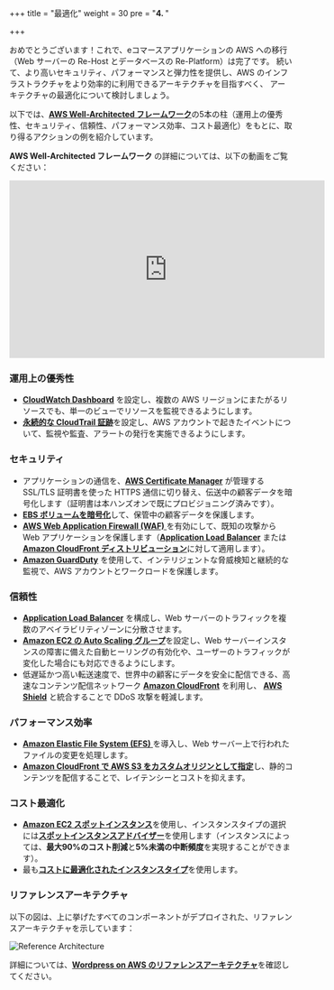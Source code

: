 +++
title = "最適化"
weight = 30
pre = "<b>4. </b>"

+++

おめでとうございます！これで、eコマースアプリケーションの AWS への移行（Web サーバーの Re-Host とデータベースの Re-Platform）は完了です。
続いて、より高いセキュリティ、パフォーマンスと弾力性を提供し、AWS のインフラストラクチャをより効率的に利用できるアーキテクチャを目指すべく、
アーキテクチャの最適化について検討しましょう。

以下では、<a href="https://aws.amazon.com/architecture/well-architected/" target="_blank" rel="noopener noreferrer">**AWS Well-Architected フレームワーク**</a>の5本の柱（運用上の優秀性、セキュリティ、信頼性、パフォーマンス効率、コスト最適化）をもとに、取り得るアクションの例を紹介しています。

**AWS Well-Architected フレームワーク** の詳細については、以下の動画をご覧ください：
<center>
<iframe width="560" height="315" src="https://www.youtube-nocookie.com/embed/MfxF-FYEFjY" frameborder="0" allow="accelerometer; autoplay; encrypted-media; gyroscope; picture-in-picture" allowfullscreen></iframe>
</center>

### 運用上の優秀性

- <a href="https://docs.aws.amazon.com/AmazonCloudWatch/latest/monitoring/CloudWatch_Dashboards.html" target="_blank" rel="noopener noreferrer">**CloudWatch Dashboard**</a> を設定し、複数の AWS リージョンにまたがるリソースでも、単一のビューでリソースを監視できるようにします。
- <a href="https://docs.aws.amazon.com/awscloudtrail/latest/userguide/cloudtrail-create-and-update-a-trail.html" target="_blank" rel="noopener noreferrer">**永続的な CloudTrail 証跡**</a>を設定し、AWS アカウントで起きたイベントについて、監視や監査、アラートの発行を実施できるようにします。

### セキュリティ
- アプリケーションの通信を、<a href="https://aws.amazon.com/certificate-manager/" target="_blank" rel="noopener noreferrer">**AWS Certificate Manager**</a> が管理する SSL/TLS 証明書を使った HTTPS 通信に切り替え、伝送中の顧客データを暗号化します（証明書は本ハンズオンで既にプロビジョニング済みです）。
- <a href="https://docs.aws.amazon.com/AWSEC2/latest/UserGuide/EBSEncryption.html" target="_blank" rel="noopener noreferrer">**EBS ボリュームを暗号化**</a>して、保管中の顧客データを保護します。
- <a href="https://aws.amazon.com/waf/" target="_blank" rel="noopener noreferrer">**AWS Web Application Firewall (WAF)** </a> を有効にして、既知の攻撃から Web アプリケーションを保護します（<a href="https://aws.amazon.com/blogs/aws/aws-web-application-firewall-waf-for-application-load-balancers/" target="_blank" rel="noopener noreferrer">**Application Load Balancer**</a> または <a href="https://docs.aws.amazon.com/waf/latest/developerguide/cloudfront-features.html" target="_blank" rel="noopener noreferrer">**Amazon CloudFront ディストリビューション**</a>に対して適用します）。
- <a href="https://aws.amazon.com/guardduty/" target="_blank" rel="noopener noreferrer">**Amazon GuardDuty**</a> を使用して、インテリジェントな脅威検知と継続的な監視で、AWS アカウントとワークロードを保護します。

### 信頼性
- <a href="https://docs.aws.amazon.com/elasticloadbalancing/latest/application/create-application-load-balancer.html" target="_blank" rel="noopener noreferrer">**Application Load Balancer**</a> を構成し、Web サーバーのトラフィックを複数のアベイラビリティゾーンに分散させます。
- <a href="https://docs.aws.amazon.com/autoscaling/ec2/userguide/GettingStartedTutorial.html" target="_blank" rel="noopener noreferrer">**Amazon EC2 の Auto Scaling グループ**</a>を設定し、Web サーバーインスタンスの障害に備えた自動ヒーリングの有効化や、ユーザーのトラフィックが変化した場合にも対応できるようにします。
- 低遅延かつ高い転送速度で、世界中の顧客にデータを安全に配信できる、高速なコンテンツ配信ネットワーク <a href="https://docs.aws.amazon.com/AmazonCloudFront/latest/DeveloperGuide/distribution-working-with.html" target="_blank" rel="noopener noreferrer">**Amazon CloudFront**</a> を利用し、
<a href="https://aws.amazon.com/shield/" target="_blank" rel="noopener noreferrer">**AWS Shield**</a> と統合することで DDoS 攻撃を軽減します。

### パフォーマンス効率
- <a href="https://docs.aws.amazon.com/efs/latest/ug/getting-started.html" target="_blank" rel="noopener noreferrer"> **Amazon Elastic File System (EFS)** </a> を導入し、Web サーバー上で行われたファイルの変更を処理します。
- <a href="https://aws.amazon.com/blogs/networking-and-content-delivery/amazon-s3-amazon-cloudfront-a-match-made-in-the-cloud/" target="_blank" rel="noopener noreferrer">**Amazon CloudFront で AWS S3 をカスタムオリジンとして指定**</a>し、静的コンテンツを配信することで、レイテンシーとコストを抑えます。

### コスト最適化
- <a href="https://aws.amazon.com/ec2/spot/" target="_blank" rel="noopener noreferrer">**Amazon EC2 スポットインスタンス**</a>を使用し、インスタンスタイプの選択には<a href="https://aws.amazon.com/ec2/spot/instance-advisor/" target="_blank" rel="noopener noreferrer">**スポットインスタンスアドバイザー**</a>を使用します（インスタンスによっては、**最大90%のコスト削減**と**5%未満の中断頻度**を実現することができます）。
- 最も<a href="https://aws.amazon.com/ec2/spot/pricing/" target="_blank" rel="noopener noreferrer">**コストに最適化されたインスタンスタイプ**</a>を使用します。

### リファレンスアーキテクチャ

以下の図は、上に挙げたすべてのコンポーネントがデプロイされた、リファレンスアーキテクチャを示しています：

![Reference Architecture](/opt/aws-ref-arch.png)

詳細については、<a href="https://github.com/aws-samples/aws-refarch-wordpress" target="_blank" rel="noopener noreferrer">**Wordpress on AWS のリファレンスアーキテクチャ**</a>を確認してください。